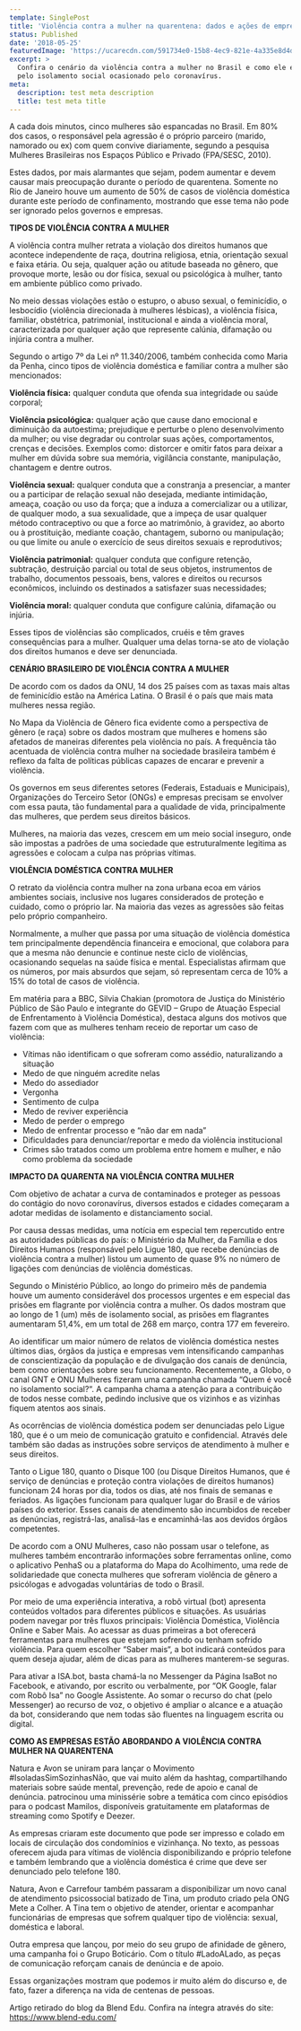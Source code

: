 ```yaml
---
template: SinglePost
title: 'Violência contra a mulher na quarentena: dados e ações de empresas'
status: Published
date: '2018-05-25'
featuredImage: 'https://ucarecdn.com/591734e0-15b8-4ec9-821e-4a335e8d4db7/'
excerpt: >
  Confira o cenário da violência contra a mulher no Brasil e como ele é agravado
  pelo isolamento social ocasionado pelo coronavírus.
meta:
  description: test meta description
  title: test meta title
---
```

A cada dois minutos, cinco mulheres são espancadas no Brasil. Em 80% dos casos, o responsável pela agressão é o próprio parceiro (marido, namorado ou ex) com quem convive diariamente, segundo a pesquisa Mulheres Brasileiras nos Espaços Público e Privado (FPA/SESC, 2010).



Estes dados, por mais alarmantes que sejam, podem aumentar e devem causar mais preocupação durante o período de quarentena. Somente no Rio de Janeiro houve um aumento de 50% de casos de violência doméstica durante este período de confinamento, mostrando que esse tema não pode ser ignorado pelos governos e empresas.

**TIPOS DE VIOLÊNCIA CONTRA A MULHER**

A violência contra mulher retrata a violação dos direitos humanos que acontece independente de raça, doutrina religiosa, etnia, orientação sexual e faixa etária. Ou seja, qualquer ação ou atitude baseada no gênero, que provoque morte, lesão ou dor física, sexual ou psicológica à mulher, tanto em ambiente público como privado.

No meio dessas violações estão o estupro, o abuso sexual, o feminicídio, o lesbocídio (violência direcionada à mulheres lésbicas), a violência física, familiar, obstétrica, patrimonial, institucional e ainda a violência moral, caracterizada por qualquer ação que represente calúnia, difamação ou injúria contra a mulher.

Segundo o artigo 7º da Lei nº 11.340/2006, também conhecida como Maria da Penha, cinco tipos de violência doméstica e familiar contra a mulher são mencionados:

**Violência física:** qualquer conduta que ofenda sua integridade ou saúde corporal;

**Violência psicológica:** qualquer ação que cause dano emocional e diminuição da autoestima; prejudique e perturbe o pleno desenvolvimento da mulher; ou vise degradar ou controlar suas ações, comportamentos, crenças e decisões. Exemplos como: distorcer e omitir fatos para deixar a mulher em dúvida sobre sua memória, vigilância constante, manipulação, chantagem e dentre outros.

**Violência sexual:** qualquer conduta que a constranja a presenciar, a manter ou a participar de relação sexual não desejada, mediante intimidação, ameaça, coação ou uso da força; que a induza a comercializar ou a utilizar, de qualquer modo, a sua sexualidade, que a impeça de usar qualquer método contraceptivo ou que a force ao matrimônio, à gravidez, ao aborto ou à prostituição, mediante coação, chantagem, suborno ou manipulação; ou que limite ou anule o exercício de seus direitos sexuais e reprodutivos;

**Violência patrimonial:** qualquer conduta que configure retenção, subtração, destruição parcial ou total de seus objetos, instrumentos de trabalho, documentos pessoais, bens, valores e direitos ou recursos econômicos, incluindo os destinados a satisfazer suas necessidades;

**Violência moral:** qualquer conduta que configure calúnia, difamação ou injúria.

Esses tipos de violências são complicados, cruéis e têm graves consequências para a mulher. Qualquer uma delas torna-se ato de violação dos direitos humanos e deve ser denunciada.

**CENÁRIO BRASILEIRO DE VIOLÊNCIA CONTRA A MULHER**

De acordo com os dados da ONU, 14 dos 25 países com as taxas mais altas de feminicídio estão na América Latina. O Brasil é o país que mais mata mulheres nessa região.

No Mapa da Violência de Gênero fica evidente como a perspectiva de gênero (e raça) sobre os dados mostram que mulheres e homens são afetados de maneiras diferentes pela violência no país. A frequência tão acentuada de violência contra mulher na sociedade brasileira também é reflexo da falta de políticas públicas capazes de encarar e prevenir a violência. 

Os governos em seus diferentes setores (Federais, Estaduais e Municipais), Organizações do Terceiro Setor (ONGs) e empresas precisam se envolver com essa pauta, tão fundamental para a qualidade de vida, principalmente das mulheres, que perdem seus direitos básicos.

Mulheres, na maioria das vezes, crescem em um meio social inseguro, onde são impostas a padrões de uma sociedade que estruturalmente legitima as agressões e colocam a culpa nas próprias vítimas.

**VIOLÊNCIA DOMÉSTICA CONTRA MULHER**

O retrato da violência contra mulher na zona urbana ecoa em vários ambientes sociais, inclusive nos lugares considerados de proteção e cuidado, como o próprio lar. Na maioria das vezes as agressões são feitas pelo próprio companheiro. 

Normalmente, a mulher que passa por uma situação de violência doméstica tem principalmente dependência financeira e emocional, que colabora para que a mesma não denuncie e continue neste ciclo de violências, ocasionando sequelas na saúde física e mental. Especialistas afirmam que os números, por mais absurdos que sejam, só representam cerca de 10% a 15% do total de casos de violência. 

Em matéria para a BBC, Silvia Chakian (promotora de Justiça do Ministério Público de São Paulo e integrante do GEVID – Grupo de Atuação Especial de Enfrentamento à Violência Doméstica), destaca alguns dos motivos que fazem com que as mulheres tenham receio de reportar um caso de violência:

* Vítimas não identificam o que sofreram como assédio, naturalizando a situação
* Medo de que ninguém acredite nelas
* Medo do assediador
* Vergonha
* Sentimento de culpa
* Medo de reviver experiência
* Medo de perder o emprego
* Medo de enfrentar processo e “não dar em nada”
* Dificuldades para denunciar/reportar e medo da violência institucional
* Crimes são tratados como um problema entre homem e mulher, e não como problema da sociedade

**IMPACTO DA QUARENTA NA VIOLÊNCIA CONTRA MULHER**

Com objetivo de achatar a curva de contaminados e proteger as pessoas do contágio do novo coronavírus, diversos estados e cidades começaram a adotar medidas de isolamento e distanciamento social. 

Por causa dessas medidas, uma notícia em especial tem repercutido entre as autoridades públicas do país: o Ministério da Mulher, da Família e dos Direitos Humanos (responsável pelo Ligue 180, que recebe denúncias de violência contra a mulher) listou um aumento de quase 9% no número de ligações com denúncias de violência domésticas.

Segundo o Ministério Público, ao longo do primeiro mês de pandemia houve um aumento considerável dos processos urgentes e em especial das prisões em flagrante por violência contra a mulher. Os dados mostram que ao longo de 1 (um) mês de isolamento social, as prisões em flagrantes aumentaram 51,4%, em um total de 268 em março, contra 177 em fevereiro.

Ao identificar um maior número de relatos de violência doméstica nestes últimos dias, órgãos da justiça e empresas vem intensificando campanhas de conscientização da população e de divulgação dos canais de denúncia, bem como orientações sobre seu funcionamento. Recentemente, a  Globo, o canal GNT e ONU Mulheres fizeram uma campanha chamada “Quem é você no isolamento social?“.  A campanha chama a atenção para a contribuição de todos nesse combate, pedindo inclusive que os vizinhos e as vizinhas fiquem atentos aos sinais.

As ocorrências de violência doméstica podem ser denunciadas pelo Ligue 180, que é o um meio de comunicação gratuito e confidencial. Através dele também são dadas as instruções sobre serviços de atendimento à mulher e seus direitos.

Tanto o Ligue 180, quanto o Disque 100 (ou Disque Direitos Humanos, que é serviço de denúncias e proteção contra violações de direitos humanos) funcionam 24 horas por dia, todos os dias, até nos finais de semanas e feriados. As ligações funcionam para qualquer lugar do Brasil e de vários países do exterior. Esses canais de atendimento são incumbidos de receber as denúncias, registrá-las, analisá-las e encaminhá-las aos devidos órgãos competentes.

De acordo com a ONU Mulheres, caso não possam usar o telefone, as mulheres também encontrarão informações sobre ferramentas online, como o aplicativo PenhaS ou a plataforma  do Mapa do Acolhimento, uma rede de solidariedade que conecta mulheres que sofreram violência de gênero a psicólogas e advogadas voluntárias de todo o Brasil.

Por meio de uma experiência interativa, a robô virtual (bot) apresenta conteúdos voltados para diferentes públicos e situações. As usuárias podem navegar por três fluxos principais: Violência Doméstica, Violência Online e Saber Mais. Ao acessar as duas primeiras a bot oferecerá ferramentas para mulheres que estejam sofrendo ou tenham sofrido violência. Para quem escolher “Saber mais“, a bot indicará conteúdos para quem deseja ajudar, além de dicas para as mulheres manterem-se seguras.

Para ativar a ISA.bot, basta chamá-la no Messenger da Página IsaBot no Facebook, e ativando, por escrito ou verbalmente, por “OK Google, falar com Robô Isa” no Google Assistente. Ao somar o recurso do chat (pelo Messenger) ao recurso de voz, o objetivo é ampliar o alcance e a atuação da bot, considerando que nem todas são fluentes na linguagem escrita ou digital.

**COMO AS EMPRESAS ESTÃO ABORDANDO A VIOLÊNCIA CONTRA MULHER NA QUARENTENA**

Natura e Avon se uniram para lançar o Movimento #IsoladasSimSozinhasNão, que vai muito além da hashtag, compartilhando materiais sobre saúde mental, prevenção, rede de apoio e canal de denúncia. patrocinou uma minissérie sobre a temática com cinco episódios para o podcast Mamilos, disponíveis gratuitamente em plataformas de streaming como Spotify e Deezer.

As empresas criaram este documento que pode ser impresso e colado em locais de circulação dos condomínios e vizinhança. No texto, as pessoas oferecem ajuda para vítimas de violência disponibilizando e próprio telefone e também lembrando que a violência doméstica é crime que deve ser denunciado pelo telefone 180.

Natura, Avon e Carrefour também passaram a disponibilizar um novo canal de atendimento psicossocial batizado de Tina, um produto criado pela ONG Mete a Colher. A Tina tem o objetivo de atender, orientar e acompanhar funcionárias de empresas que sofrem qualquer tipo de violência: sexual, doméstica e laboral.

Outra empresa que lançou, por meio do seu grupo de afinidade de gênero, uma campanha foi o Grupo Boticário. Com o título #LadoALado, as peças de comunicação reforçam canais de denúncia e de apoio.

Essas organizações mostram que podemos ir muito além do discurso e, de fato, fazer a diferença na vida de centenas de pessoas.



Artigo retirado do blog da Blend Edu. Confira na íntegra através do site: https://www.blend-edu.com/
